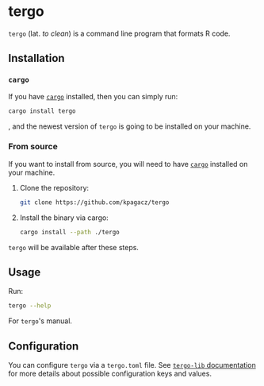 # tergo

`tergo` (lat. *to clean*) is a command line program that formats R code.

## Installation

### `cargo`

If you have [`cargo`](https://doc.rust-lang.org/cargo/getting-started/installation.html)
installed, then you can simply run:

```bash
cargo install tergo
```

, and the newest version of `tergo` is going to be installed on your machine.

### From source

If you want to install from source, you will need to have
[`cargo`](https://doc.rust-lang.org/cargo/getting-started/installation.html)
installed on your machine.

1. Clone the repository:

    ```bash
    git clone https://github.com/kpagacz/tergo
    ```

2. Install the binary via cargo:

    ```bash
    cargo install --path ./tergo
    ```

`tergo` will be available after these steps.

## Usage

Run:

```bash
tergo --help
```

For `tergo`'s manual.

## Configuration

You can configure `tergo` via a `tergo.toml` file.
See [`tergo-lib` documentation](../balnea/README.md) for more
details about possible configuration keys and values.
